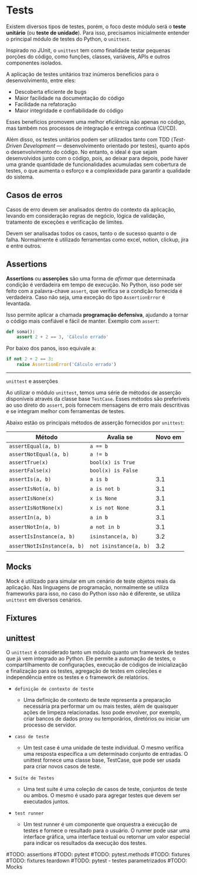 # Tests
Existem diversos tipos de testes, porém, o foco deste módulo será o **teste unitário** (ou **teste de unidade**). Para isso, precisamos inicialmente entender o principal módulo de testes do Python, o `unittest`.

Inspirado no JUnit, o `unittest` tem como finalidade testar pequenas porções do código, como funções, classes, variáveis, APIs e outros componentes isolados.

A aplicação de testes unitários traz inúmeros benefícios para o desenvolvimento, entre eles:

- Descoberta eficiente de bugs
- Maior facilidade na documentação do código
- Facilidade na refatoração
- Maior integridade e confiabilidade do código

Esses benefícios promovem uma melhor eficiência não apenas no código, mas também nos processos de integração e entrega contínua (CI/CD).

Além disso, os testes unitários podem ser utilizados tanto com TDD (*Test-Driven Development* — desenvolvimento orientado por testes), quanto após o desenvolvimento do código. No entanto, o ideal é que sejam desenvolvidos junto com o código, pois, ao deixar para depois, pode haver uma grande quantidade de funcionalidades acumuladas sem cobertura de testes, o que aumenta o esforço e a complexidade para garantir a qualidade do sistema.

## Casos de erros
Casos de erro devem ser analisados dentro do contexto da aplicação, levando em consideração regras de negócio, lógica de validação, tratamento de exceções e verificação de limites.

Devem ser analisadas todos os casos, tanto o de sucesso quanto o de falha. Normalmente é utilizado ferramentas como excel, notion, clickup, jira e entre outros.

## Assertions
**Assertions** ou **asserções** são uma forma de *afirmar* que determinada condição é verdadeira em tempo de execução. No Python, isso pode ser feito com a palavra-chave `assert`, que verifica se a condição fornecida é verdadeira. Caso não seja, uma exceção do tipo `AssertionError` é levantada.

Isso permite aplicar a chamada **programação defensiva**, ajudando a tornar o código mais confiável e fácil de manter. Exemplo com `assert`:

```python
def soma():
    assert 2 + 2 == 3, 'Cálculo errado'
```

Por baixo dos panos, isso equivale a:

```python
if not 2 + 2 == 3:
    raise AssertionError('Cálculo errado')
```

---

`unittest` e asserções

Ao utilizar o módulo `unittest`, temos uma série de métodos de asserção disponíveis através da classe base `TestCase`. Esses métodos são preferíveis ao uso direto do `assert`, pois fornecem mensagens de erro mais descritivas e se integram melhor com ferramentas de testes.

Abaixo estão os principais métodos de asserção fornecidos por `unittest`:

| Método                      | Avalia se              | Novo em |
| --------------------------- | ---------------------- | ------- |
| `assertEqual(a, b)`         | `a == b`               |         |
| `assertNotEqual(a, b)`      | `a != b`               |         |
| `assertTrue(x)`             | `bool(x) is True`      |         |
| `assertFalse(x)`            | `bool(x) is False`     |         |
| `assertIs(a, b)`            | `a is b`               | 3.1     |
| `assertIsNot(a, b)`         | `a is not b`           | 3.1     |
| `assertIsNone(x)`           | `x is None`            | 3.1     |
| `assertIsNotNone(x)`        | `x is not None`        | 3.1     |
| `assertIn(a, b)`            | `a in b`               | 3.1     |
| `assertNotIn(a, b)`         | `a not in b`           | 3.1     |
| `assertIsInstance(a, b)`    | `isinstance(a, b)`     | 3.2     |
| `assertNotIsInstance(a, b)` | `not isinstance(a, b)` | 3.2     |


## Mocks
Mock é utilizado para simular em um cenário de teste objetos reais da aplicação. Nas linguagens de programação, normalmente se utiliza frameworks para isso, no caso do Python isso não é diferente, se utiliza `unittest` em diversos cenários.

## Fixtures

## unittest
O `unittest` é considerado tanto um módulo quanto um framework de testes que já vem integrado ao Python. Ele permite a automação de testes, o compartilhamento de configurações, execução de códigos de inicialização e finalização para os testes, agregação de testes em coleções e independência entre os testes e o framework de relatórios.

- `definição de contexto de teste`
    - Uma definição de contexto de teste representa a preparação necessária pra performar um ou mais testes, além de quaisquer ações de limpeza relacionadas. Isso pode envolver, por exemplo, criar bancos de dados proxy ou temporários, diretórios ou iniciar um processo de servidor.

- `caso de teste`
    - Um test case é uma unidade de teste individual. O mesmo verifica uma resposta específica a um determinado conjunto de entradas. O unittest fornece uma classe base, TestCase, que pode ser usada para criar novos casos de teste.

- `Suíte de Testes`
    - Uma test suite é uma coleção de casos de teste, conjuntos de teste ou ambos. O mesmo é usado para agregar testes que devem ser executados juntos.

- `test runner`
    - Um test runner é um componente que orquestra a execução de testes e fornece o resultado para o usuário. O runner pode usar uma interface gráfica, uma interface textual ou retornar um valor especial para indicar os resultados da execução dos testes.



#TODO: assertions
#TODO: pytest
#TODO: pytest.methods
#TODO: fixtures
#TODO: fixtures teardown
#TODO: pytest - testes parametrizados
#TODO: Mocks

